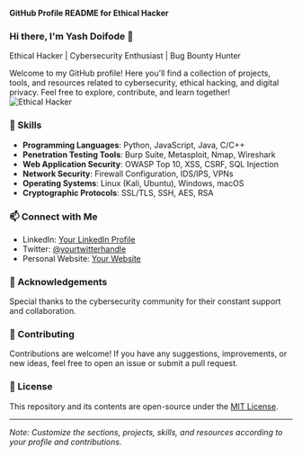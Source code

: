 **GitHub Profile README for Ethical Hacker**

### Hi there, I'm Yash Doifode 👋
Ethical Hacker | Cybersecurity Enthusiast | Bug Bounty Hunter

Welcome to my GitHub profile! Here you'll find a collection of projects, tools, and resources related to cybersecurity, ethical hacking, and digital privacy. Feel free to explore, contribute, and learn together!
![Ethical Hacker](https://yourwebsite.com/images/cool_hacking_gif.gif)

### 🚀 Skills

- **Programming Languages**: Python, JavaScript, Java, C/C++
- **Penetration Testing Tools**: Burp Suite, Metasploit, Nmap, Wireshark
- **Web Application Security**: OWASP Top 10, XSS, CSRF, SQL Injection
- **Network Security**: Firewall Configuration, IDS/IPS, VPNs
- **Operating Systems**: Linux (Kali, Ubuntu), Windows, macOS
- **Cryptographic Protocols**: SSL/TLS, SSH, AES, RSA




### 📫 Connect with Me

- LinkedIn: [Your LinkedIn Profile](https://www.linkedin.com/in/yourprofile/)
- Twitter: [@yourtwitterhandle](https://twitter.com/yourtwitterhandle)
- Personal Website: [Your Website](https://www.yourwebsite.com)

### 🙏 Acknowledgements

Special thanks to the cybersecurity community for their constant support and collaboration.

### 🤝 Contributing

Contributions are welcome! If you have any suggestions, improvements, or new ideas, feel free to open an issue or submit a pull request.

### 📝 License

This repository and its contents are open-source under the [MIT License](LICENSE).

---

*Note: Customize the sections, projects, skills, and resources according to your profile and contributions.*
